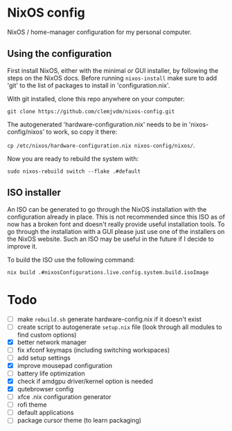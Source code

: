 # NixOS config
NixOS / home-manager configuration for my personal computer.

## Using the configuration
First install NixOS, either with the minimal or GUI installer, by following the steps on the NixOS docs. Before running `nixos-install` make sure to add 'git' to the list of packages to install in 'configuration.nix'.

With git installed, clone this repo anywhere on your computer: 

```git clone https://github.com/clemjvdm/nixos-config.git``` 

The autogenerated 'hardware-configuration.nix' needs to be in 'nixos-config/nixos' to work, so copy it there:

```cp /etc/nixos/hardware-configuration.nix nixos-config/nixos/```.

Now you are ready to rebuild the system with: 

```sudo nixos-rebuild switch --flake .#default```

## ISO installer
An ISO can be generated to go through the NixOS installation with the configuration already in place. This is not recommended since this ISO as of now has a broken font and doesn't really provide useful installation tools. To go through the installation with a GUI please just use one of the installers on the NixOS website. Such an ISO may be useful in the future if I decide to improve it.

To build the ISO use the following command:

```nix build .#nixosConfigurations.live.config.system.build.isoImage```

# Todo

- [ ] make `rebuild.sh` generate hardware-config.nix if it doesn't exist
- [ ] create script to autogenerate `setup.nix` file (look through all modules to find custom options)
- [x] better network manager
- [ ] fix xfconf keymaps (including switching workspaces)
- [ ] add setup settings
- [x] improve mousepad configuration
- [ ] battery life optimization
- [x] check if amdgpu driver/kernel option is needed
- [x] qutebrowser config
- [ ] xfce .nix configuration generator
- [ ] rofi theme
- [ ] default applications
- [ ] package cursor theme (to learn packaging)
